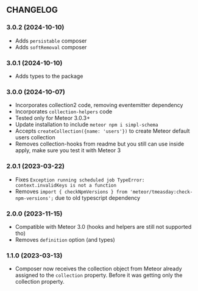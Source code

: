 ## CHANGELOG

### 3.0.2 (2024-10-10)

- Adds `persistable` composer
- Adds `softRemoval` composer

### 3.0.1 (2024-10-10)

- Adds types to the package

### 3.0.0 (2024-10-07)

- Incorporates collection2 code, removing eventemitter dependency
- Incorporates `collection-helpers` code
- Tested only for Meteor 3.0.3+
- Update installation to include `meteor npm i simpl-schema`
- Accepts `createCollection({name: 'users'})` to create Meteor default users collection
- Removes collection-hooks from readme but you still can use inside apply, make sure you test it with Meteor 3

### 2.0.1 (2023-03-22)

- Fixes `Exception running scheduled job TypeError: context.invalidKeys is not a function`
- Removes `import { checkNpmVersions } from 'meteor/tmeasday:check-npm-versions';` due to old typescript dependency

### 2.0.0 (2023-11-15)

- Compatible with Meteor 3.0 (hooks and helpers are still not supported tho)
- Removes `definition` option (and types) 

### 1.1.0 (2023-03-13)

- Composer now receives the collection object from Meteor already assigned to the `collection` property. Before it was getting only the collection property.
